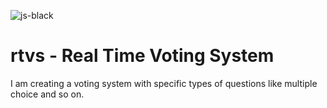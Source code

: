 ![js-black](https://cloud.githubusercontent.com/assets/22315154/21239876/190b3966-c309-11e6-9a5d-38a516639d47.png)


# rtvs - Real Time Voting System
I am creating a voting system with specific types of questions like multiple choice and so on. 
